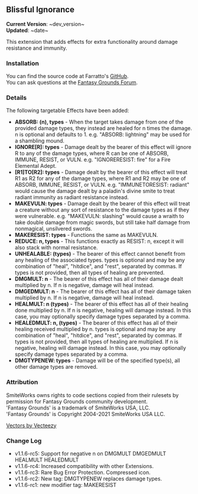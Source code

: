 ## Blissful Ignorance

**Current Version**: ~dev_version~ \
**Updated**: ~date~

This extension that adds effects for extra functionality around damage resistance and immunity.

### Installation

You can find the source code at Farratto's [GitHub](https://github.com/Farratto/BlissfulIgnorance/releases). \
You can ask questions at the [Fantasy Grounds Forum](https://www.fantasygrounds.com/forums/showthread.php?71891-5E-Blissful-Ignorance).

### Details

The following targetable Effects have been added:
* **ABSORB: (n), types** - When the target takes damage from one of the provided damage types, they instead are healed for n times the damage. n is optional and defaults to 1. e.g. "ABSORB: lightning" may be used for a shambling mound.
* **IGNORE[R]: types** - Damage dealt by the bearer of this effect will ignore R to any of the damage types, where R can be one of ABSORB, IMMUNE, RESIST, or VULN. e.g. "IGNORERESIST: fire" for a Fire Elemental Adept.
* **[R1]TO[R2]: types** - Damage dealt by the bearer of this effect will treat R1 as R2 for any of the damage types, where R1 and R2 may be one of ABSORB, IMMUNE, RESIST, or VULN. e.g. "IMMUNETORESIST: radiant" would cause the damage dealt by a paladin's divine smite to treat radiant immunity as radiant resistance instead.
* **MAKEVULN: types** - Damage dealt by the bearer of this effect will treat a creature without any sort of resistance to the damage types as if they were vulnerable. e.g. "MAKEVULN: slashing" would cause a wraith to take double damage from magic swords, but still take half damage from nonmagical, unsilvered swords.
* **MAKERESIST: types** - Functions the same as MAKEVULN.
* **REDUCE: n, types** - This functions exactly as RESIST: n, except it will also stack with normal resistance.
* **UNHEALABLE: (types)** - The bearer of this effect cannot benefit from any healing of the associated types. types is optional and may be any combination of "heal", "hitdice", and "rest", separated by commas. If types is not provided, then all types of healing are prevented.
* **DMGMULT: n** - The bearer of this effect has all of their damage dealt multiplied by n. If n is negative, damage will heal instead.
* **DMGEDMULT: n** - The bearer of this effect has all of their damage taken multiplied by n. If n is negative, damage will heal instead.
* **HEALMULT: n (types)** - The bearer of this effect has all of their healing done multiplied by n. If n is negative, healing will damage instead. In this case, you may optionally specify damage types separated by a comma.
* **HEALEDMULT: n, (types)** - The bearer of this effect has all of their healing received multiplied by n. types is optional and may be any combination of "heal", "hitdice", and "rest", separated by commas. If types is not provided, then all types of healing are multiplied. If n is negative, healing will damage instead. In this case, you may optionally specify damage types separated by a comma.
* **DMGTYPENEW: types** - Damage will be of the specified type(s), all other damage types are removed.

### Attribution

SmiteWorks owns rights to code sections copied from their rulesets by permission for Fantasy Grounds community development. \
'Fantasy Grounds' is a trademark of SmiteWorks USA, LLC. \
'Fantasy Grounds' is Copyright 2004-2021 SmiteWorks USA LLC.

<a href="https://www.vecteezy.com/">Vectors by Vecteezy</a>

### Change Log

* v1.1.6-rc5: Support for negative n on DMGMULT DMGEDMULT HEALMULT HEALEDMULT
* v1.1.6-rc4: Increased compatibility with other Extensions.
* v1.1.6-rc3: Rare Bug Error Protection. Compressed icon.
* v1.1.6-rc2: New tag: DMGTYPENEW replaces damage types.
* v1.1.6-rc1: new modifier tag: MAKERESIST